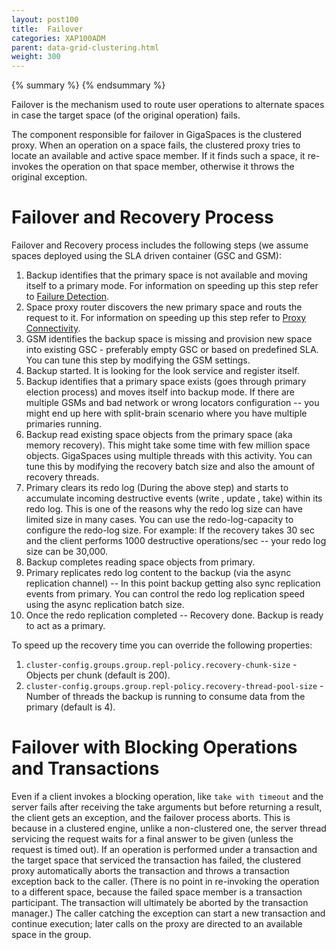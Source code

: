 ```yaml
---
layout: post100
title:  Failover
categories: XAP100ADM
parent: data-grid-clustering.html
weight: 300
---
```



{% summary %} {% endsummary %}



Failover is the mechanism used to route user operations to alternate spaces in case the target space (of the original operation) fails.

The component responsible for failover in GigaSpaces is the clustered proxy. When an operation on a space fails, the clustered proxy tries to locate an available and active space member. If it finds such a space, it re-invokes the operation on that space member, otherwise it throws the original exception.

# Failover and Recovery Process

Failover and Recovery process includes the following steps (we assume spaces deployed using the SLA driven container (GSC and GSM):

1. Backup identifies that the primary space is not available and moving itself to a primary mode. For information on speeding up this step refer to [Failure Detection]({%currentadmurl%}/troubleshooting-failure-detection.html).
2. Space proxy router discovers the new primary space and routs the request to it. For information on speeding up this step refer to [Proxy Connectivity]({%currentadmurl%}/tuning-proxy-connectivity.html).
3. GSM identifies the backup space is missing and provision new space into existing GSC - preferably empty GSC or based on predefined SLA. You can tune this step by modifying the GSM settings.
4. Backup started. It is looking for the look service and register itself.
5. Backup identifies that a primary space exists (goes through primary election process) and moves itself into backup mode. If there are multiple GSMs and bad network or wrong locators configuration -- you might end up here with split-brain scenario where you have multiple primaries running.
6. Backup read existing space objects from the primary space (aka memory recovery). This might take some time with few million space objects. GigaSpaces using multiple threads with this activity. You can tune this by modifying the recovery batch size and also the amount of recovery threads.
7. Primary clears its redo log (During the above step) and starts to accumulate incoming destructive events (write , update , take) within its redo log. This is one of the reasons why the redo log size can have limited size in many cases. You can use the redo-log-capacity to configure the redo-log size. For example: If the recovery takes 30 sec and the client performs 1000 destructive operations/sec -- your redo log size can be 30,000.
8. Backup completes reading space objects from primary.
9. Primary replicates redo log content to the backup (via the async replication channel) -- In this point backup getting also sync replication events from primary. You can control the redo log replication speed using the async replication batch size.
10. Once the redo replication completed -- Recovery done. Backup is ready to act as a primary.

To speed up the recovery time you can override the following properties:

1. `cluster-config.groups.group.repl-policy.recovery-chunk-size` - Objects per chunk (default is 200).
1. `cluster-config.groups.group.repl-policy.recovery-thread-pool-size` - Number of threads the backup is running to consume data from the primary (default is 4).

# Failover with Blocking Operations and Transactions

Even if a client invokes a blocking operation, like `take with timeout` and the server fails after receiving the take arguments but before returning a result, the client gets an exception, and the failover process aborts. This is because in a clustered engine, unlike a non-clustered one, the server thread servicing the request waits for a final answer to be given (unless the request is timed out).
If an operation is performed under a transaction and the target space that serviced the transaction has failed, the clustered proxy automatically aborts the transaction and throws a transaction exception back to the caller. (There is no point in re-invoking the operation to a different space, because the failed space member is a transaction participant. The transaction will ultimately be aborted by the transaction manager.) The caller catching the exception can start a new transaction and continue execution; later calls on the proxy are directed to an available space in the group.
